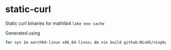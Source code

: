 # static-curl
Static curl binaries for mathlib4 `lake exe cache`

Generated using
```sh
for sys in aarch64-linux x86_64-linux; do nix build github:NixOS/nixpkgs/9df3e30ce24fd28c7b3e2de0d986769db5d6225d#pkgsStatic.curl --system $sys; cp result-bin/bin/curl curl-$sys-static; done
```
